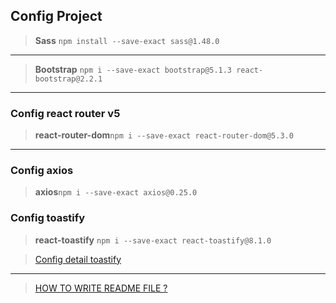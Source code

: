 ## Config Project

> **Sass** `npm install --save-exact sass@1.48.0`

---

> **Bootstrap** `npm i --save-exact bootstrap@5.1.3 react-bootstrap@2.2.1`

---

### Config react router v5

> **react-router-dom**`npm i --save-exact react-router-dom@5.3.0`

---

### Config axios

> **axios**`npm i --save-exact axios@0.25.0`

### Config toastify

> **react-toastify** `npm i --save-exact react-toastify@8.1.0`

> [Config detail toastify](https://fkhadra.github.io/react-toastify/introduction)

---

> [HOW TO WRITE README FILE ?](https://ihoctot.com/cach-viet-readme-md)
